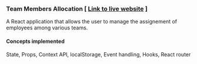 ### Team Members Allocation [ [Link to live website](https://dileep8417.github.io/team_members_allocation) ]

A React application that allows the user to manage the assignement of employees among various teams.
#### Concepts implemented
State, Props, Context API, localStorage, Event handling, Hooks, React router
